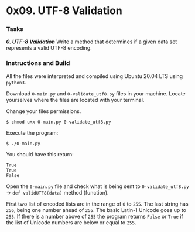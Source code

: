 # 0x09. UTF-8 Validation

### Tasks

_**0. UTF-8 Validation**_
Write a method that determines if a given data set represents a valid UTF-8 encoding.

### Instructions and Build

All the files were interpreted and compiled using Ubuntu 20.04 LTS using `python3`.

Download `0-main.py` and `0-validate_utf8.py` files in your machine. Locate yourselves where the files are located with your terminal.

Change your files permissions.

`$ chmod u+x 0-main.py 0-validate_utf8.py`

Execute the program:

`$ ./0-main.py`

You should have this return:

```
True
True
False
```

Open the `0-main.py` file and check what is being sent to `0-validate_utf8.py` -> `def validUTF8(data)` method (function).

First two list of encoded lists are in the range of `0` to `255`. The last string has `256`, being one number ahead of `255`. The basic Latin-1 Unicode goes up to `255`. If there is a number above of `255` the program returns `False` or `True` if the list of Unicode numbers are below or equal to `255`.
